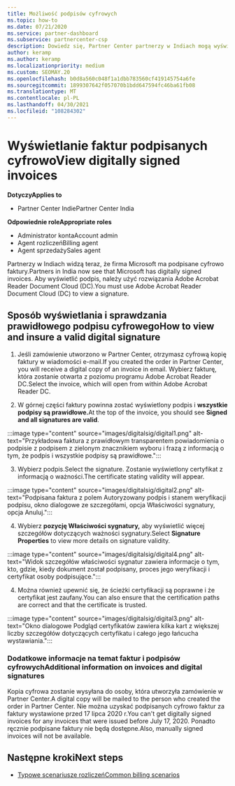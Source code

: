 ```yaml
---
title: Możliwość podpisów cyfrowych
ms.topic: how-to
ms.date: 07/21/2020
ms.service: partner-dashboard
ms.subservice: partnercenter-csp
description: Dowiedz się, Partner Center partnerzy w Indiach mogą wyświetlać faktury podpisane cyfrowo i odbierać cyfrowe kopie faktur dla zamówień utworzonych w Partner Center.
author: keramp
ms.author: keramp
ms.localizationpriority: medium
ms.custom: SEOMAY.20
ms.openlocfilehash: b0d8a560c048f1a1dbb783560cf419145754a6fe
ms.sourcegitcommit: 1899307642f057070b1bdd647594fc46ba61fb08
ms.translationtype: MT
ms.contentlocale: pl-PL
ms.lasthandoff: 04/30/2021
ms.locfileid: "108284302"
---
```

# <a name="view-digitally-signed-invoices"></a><span data-ttu-id="28533-103">Wyświetlanie faktur podpisanych cyfrowo</span><span class="sxs-lookup"><span data-stu-id="28533-103">View digitally signed invoices</span></span>

<span data-ttu-id="28533-104">**Dotyczy**</span><span class="sxs-lookup"><span data-stu-id="28533-104">**Applies to**</span></span>

- <span data-ttu-id="28533-105">Partner Center Indie</span><span class="sxs-lookup"><span data-stu-id="28533-105">Partner Center India</span></span>

<span data-ttu-id="28533-106">**Odpowiednie role**</span><span class="sxs-lookup"><span data-stu-id="28533-106">**Appropriate roles**</span></span>

- <span data-ttu-id="28533-107">Administrator konta</span><span class="sxs-lookup"><span data-stu-id="28533-107">Account admin</span></span>
- <span data-ttu-id="28533-108">Agent rozliczeń</span><span class="sxs-lookup"><span data-stu-id="28533-108">Billing agent</span></span>
- <span data-ttu-id="28533-109">Agent sprzedaży</span><span class="sxs-lookup"><span data-stu-id="28533-109">Sales agent</span></span>

<span data-ttu-id="28533-110">Partnerzy w Indiach widzą teraz, że firma Microsoft ma podpisane cyfrowo faktury.</span><span class="sxs-lookup"><span data-stu-id="28533-110">Partners in India now see that Microsoft has digitally signed invoices.</span></span> <span data-ttu-id="28533-111">Aby wyświetlić podpis, należy użyć rozwiązania Adobe Acrobat Reader Document Cloud (DC).</span><span class="sxs-lookup"><span data-stu-id="28533-111">You must use Adobe Acrobat Reader Document Cloud (DC) to view a signature.</span></span>

## <a name="how-to-view-and-insure-a-valid-digital-signature"></a><span data-ttu-id="28533-112">Sposób wyświetlania i sprawdzania prawidłowego podpisu cyfrowego</span><span class="sxs-lookup"><span data-stu-id="28533-112">How to view and insure a valid digital signature</span></span>


1. <span data-ttu-id="28533-113">Jeśli zamówienie utworzono w Partner Center, otrzymasz cyfrową kopię faktury w wiadomości e-mail.</span><span class="sxs-lookup"><span data-stu-id="28533-113">If you created the order in Partner Center, you will receive a digital copy of an invoice in email.</span></span> <span data-ttu-id="28533-114">Wybierz fakturę, która zostanie otwarta z poziomu programu Adobe Acrobat Reader DC.</span><span class="sxs-lookup"><span data-stu-id="28533-114">Select the invoice, which will open from within Adobe Acrobat Reader DC.</span></span>


2. <span data-ttu-id="28533-115">W górnej części faktury powinna zostać wyświetlony podpis i **wszystkie podpisy są prawidłowe.**</span><span class="sxs-lookup"><span data-stu-id="28533-115">At the top of the invoice, you should see **Signed and all signatures are valid**.</span></span>
 
 :::image type="content" source="images/digitalsig/digital1.png" alt-text="Przykładowa faktura z prawidłowym transparentem powiadomienia o podpisie z podpisem z zielonym znacznikiem wyboru i frazą z informacją o tym, że podpis i wszystkie podpisy są prawidłowe.":::

3. <span data-ttu-id="28533-117">Wybierz podpis.</span><span class="sxs-lookup"><span data-stu-id="28533-117">Select the signature.</span></span> <span data-ttu-id="28533-118">Zostanie wyświetlony certyfikat z informacją o ważności.</span><span class="sxs-lookup"><span data-stu-id="28533-118">The certificate stating validity will appear.</span></span>

:::image type="content" source="images/digitalsig/digital2.png" alt-text="Podpisana faktura z polem Autoryzowany podpis i stanem weryfikacji podpisu, okno dialogowe ze szczegółami, opcja Właściwości sygnatury, opcja Anuluj."::: 

4. <span data-ttu-id="28533-120">Wybierz **pozycję Właściwości sygnatury,** aby wyświetlić więcej szczegółów dotyczących ważności sygnatury.</span><span class="sxs-lookup"><span data-stu-id="28533-120">Select **Signature Properties** to view more details on signature validity.</span></span>

:::image type="content" source="images/digitalsig/digital4.png" alt-text="Widok szczegółów właściwości sygnatur zawiera informacje o tym, kto, gdzie, kiedy dokument został podpisany, proces jego weryfikacji i certyfikat osoby podpisujące."::: 

4. <span data-ttu-id="28533-122">Można również upewnić się, że ścieżki certyfikacji są poprawne i że certyfikat jest zaufany.</span><span class="sxs-lookup"><span data-stu-id="28533-122">You can also ensure that the certification paths are correct and that the certificate is trusted.</span></span>

 :::image type="content" source="images/digitalsig/digital3.png" alt-text="Okno dialogowe Podgląd certyfikatów zawiera kilka kart z większej liczby szczegółów dotyczących certyfikatu i całego jego łańcucha wystawiania.":::

### <a name="additional-information-on-invoices-and-digital-signatures"></a><span data-ttu-id="28533-124">Dodatkowe informacje na temat faktur i podpisów cyfrowych</span><span class="sxs-lookup"><span data-stu-id="28533-124">Additional information on invoices and digital signatures</span></span>

<span data-ttu-id="28533-125">Kopia cyfrowa zostanie wysyłana do osoby, która utworzyła zamówienie w Partner Center.</span><span class="sxs-lookup"><span data-stu-id="28533-125">A digital copy will be mailed to the person who created the order in Partner Center.</span></span> <span data-ttu-id="28533-126">Nie można uzyskać podpisanych cyfrowo faktur za faktury wystawione przed 17 lipca 2020 r.</span><span class="sxs-lookup"><span data-stu-id="28533-126">You can't get digitally signed invoices for any invoices that were issued before July 17, 2020.</span></span> <span data-ttu-id="28533-127">Ponadto ręcznie podpisane faktury nie będą dostępne.</span><span class="sxs-lookup"><span data-stu-id="28533-127">Also, manually signed invoices will not be available.</span></span>

## <a name="next-steps"></a><span data-ttu-id="28533-128">Następne kroki</span><span class="sxs-lookup"><span data-stu-id="28533-128">Next steps</span></span>

- [<span data-ttu-id="28533-129">Typowe scenariusze rozliczeń</span><span class="sxs-lookup"><span data-stu-id="28533-129">Common billing scenarios</span></span>](common-billing-scenarios.md)